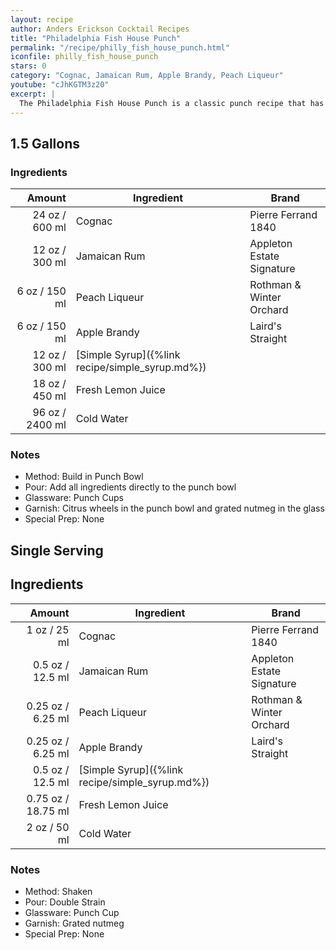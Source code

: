 ```yaml
---
layout: recipe
author: Anders Erickson Cocktail Recipes
title: "Philadelphia Fish House Punch"
permalink: "/recipe/philly_fish_house_punch.html"
iconfile: philly_fish_house_punch
stars: 0
category: "Cognac, Jamaican Rum, Apple Brandy, Peach Liqueur"
youtube: "cJhKGTM3z20"
excerpt: |
  The Philadelphia Fish House Punch is a classic punch recipe that has been enjoyed for centuries. It's a rich and complex drink with a balance of sweetness, acidity, and spirit.
---
```


<div class="subrecipe" markdown="1">

## 1.5 Gallons

### Ingredients

| Amount | Ingredient                                      | Brand                     |
| -----: | ----------------------------------------------- | ------------------------- |
|  24 oz / 600 ml | Cognac                                          | Pierre Ferrand 1840       |
|  12 oz / 300 ml | Jamaican Rum                                    | Appleton Estate Signature |
|   6 oz / 150 ml | Peach Liqueur                                   | Rothman & Winter Orchard  |
|   6 oz / 150 ml | Apple Brandy                                    | Laird's Straight          |
|  12 oz / 300 ml | [Simple Syrup]({%link recipe/simple_syrup.md%}) |
|  18 oz / 450 ml | Fresh Lemon Juice                               |
|  96 oz / 2400 ml | Cold Water                                      |

### Notes

- Method: Build in Punch Bowl
- Pour: Add all ingredients directly to the punch bowl
- Glassware: Punch Cups
- Garnish: Citrus wheels in the punch bowl and grated nutmeg in the glass
- Special Prep: None

</div>
<div class="subrecipe" markdown="1">

## Single Serving

## Ingredients

|  Amount | Ingredient                                      | Brand                     |
| ------: | ----------------------------------------------- | ------------------------- |
|    1 oz / 25 ml | Cognac                                          | Pierre Ferrand 1840       |
|  0.5 oz / 12.5 ml | Jamaican Rum                                    | Appleton Estate Signature |
| 0.25 oz / 6.25 ml | Peach Liqueur                                   | Rothman & Winter Orchard  |
| 0.25 oz / 6.25 ml | Apple Brandy                                    | Laird's Straight          |
|  0.5 oz / 12.5 ml | [Simple Syrup]({%link recipe/simple_syrup.md%}) |
| 0.75 oz / 18.75 ml | Fresh Lemon Juice                               |
|    2 oz / 50 ml | Cold Water                                      |

### Notes

- Method: Shaken
- Pour: Double Strain
- Glassware: Punch Cup
- Garnish: Grated nutmeg
- Special Prep: None

</div>
